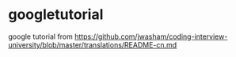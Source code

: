 # googletutorial
google tutorial from https://github.com/jwasham/coding-interview-university/blob/master/translations/README-cn.md
